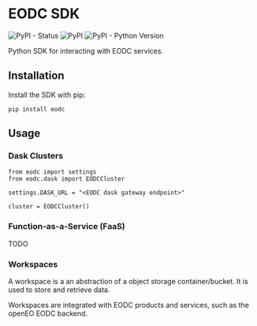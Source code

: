 # EODC SDK
![PyPI - Status](https://img.shields.io/pypi/status/eodc)
![PyPI](https://img.shields.io/pypi/v/eodc)
![PyPI - Python Version](https://img.shields.io/pypi/pyversions/eodc)

Python SDK for interacting with EODC services.

## Installation
Install the SDK with pip:

```
pip install eodc
```

## Usage
### Dask Clusters

```
from eodc import settings
from eodc.dask import EODCCluster

settings.DASK_URL = "<EODC dask gateway endpoint>"

cluster = EODCCluster()
```

### Function-as-a-Service (FaaS)
TODO


### Workspaces

A workspace is a an abstraction of a object storage container/bucket. It is used to store and retrieve data.

Workspaces are integrated with EODC products and services, such as the openEO EODC backend.
